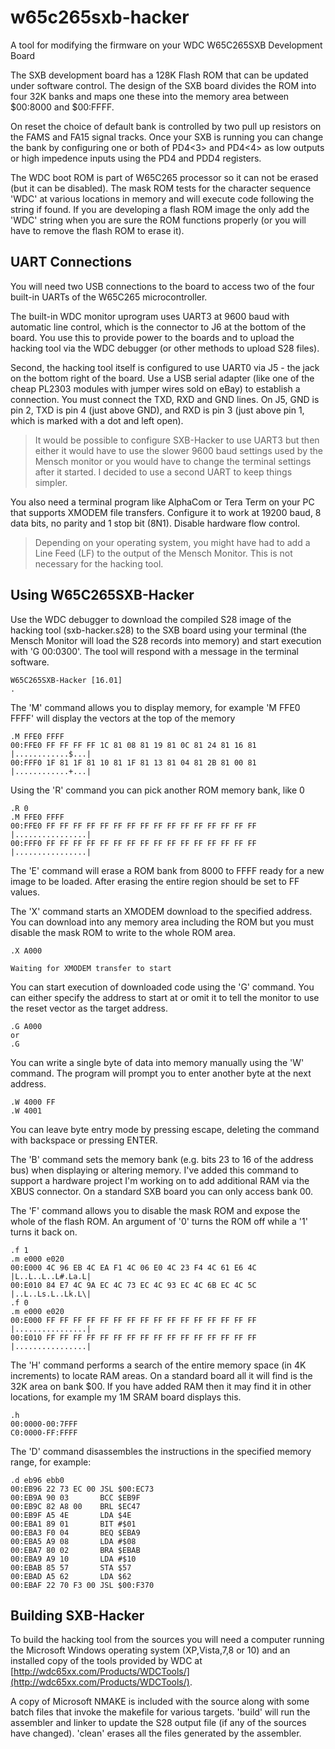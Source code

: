 # w65c265sxb-hacker
A tool for modifying the firmware on your WDC W65C265SXB Development Board

The SXB development board has a 128K Flash ROM that can be updated under
software control. The design of the SXB board divides the ROM into four 32K
banks and maps one these into the memory area between $00:8000 and $00:FFFF.

On reset the choice of default bank is controlled by two pull up resistors
on the FAMS and FA15 signal tracks. Once your SXB is running you can change
the bank by configuring one or both of PD4<3> and PD4<4> as low outputs or
high impedence inputs using the PD4 and PDD4 registers.

The WDC boot ROM is part of W65C265 processor so it can not be erased (but it
can be disabled). The mask ROM tests for the character sequence 'WDC' at various
locations in memory and will execute code following the string if found. If you
are developing a flash ROM image the only add the 'WDC' string when you are sure
the ROM functions properly (or you will have to remove the flash ROM to erase
it).

## UART Connections

You will need two USB connections to the board to access two of the four
built-in UARTs of the W65C265 microcontroller. 

The built-in WDC monitor uprogram uses UART3 at 9600 baud with automatic line
control, which is the connector to J6 at the bottom of the board. You use this
to provide power to the boards and to upload the hacking tool via the WDC
debugger (or other methods to upload S28 files). 

Second, the hacking tool itself is configured to use UART0 via J5 - the jack on
the bottom right of the board. Use a USB serial adapter (like one of the cheap
PL2303 modules with jumper wires sold on eBay) to establish a connection. You
must connect the TXD, RXD and GND lines. On J5, GND is pin 2, TXD is pin 4 (just
above GND), and RXD is pin 3 (just above pin 1, which is marked with a dot and
left open).

> It would be possible to configure SXB-Hacker to use UART3 but then either
> it would have to use the slower 9600 baud settings used by the Mensch monitor
> or you would have to change the terminal settings after it started. I decided
> to use a second UART to keep things simpler.

You also need a terminal program like AlphaCom or Tera Term on your PC that
supports XMODEM file transfers. Configure it to work at 19200 baud, 8 data
bits, no parity and 1 stop bit (8N1). Disable hardware flow control. 

> Depending on your operating system, you might have had to add a Line Feed (LF)
> to the output of the Mensch Monitor. This is not necessary for the hacking
> tool.

## Using W65C265SXB-Hacker

Use the WDC debugger to download the compiled S28 image of the hacking tool
(sxb-hacker.s28) to the SXB board using your terminal (the Mensch Monitor
will load the S28 records into memory) and start execution with 'G 00:0300'.
The tool will respond with a message in the terminal software.

```
W65C265SXB-Hacker [16.01]
.
```
The 'M' command allows you to display memory, for example 'M FFE0 FFFF' will
display the vectors at the top of the memory
```
.M FFE0 FFFF
00:FFE0 FF FF FF FF 1C 81 08 81 19 81 0C 81 24 81 16 81 |............$...|
00:FFF0 1F 81 1F 81 10 81 1F 81 13 81 04 81 2B 81 00 81 |............+...|
```
Using the 'R' command you can pick another ROM memory bank, like 0
```
.R 0
.M FFE0 FFFF
00:FFE0 FF FF FF FF FF FF FF FF FF FF FF FF FF FF FF FF |................|
00:FFF0 FF FF FF FF FF FF FF FF FF FF FF FF FF FF FF FF |................|
```
The 'E' command will erase a ROM bank from 8000 to FFFF ready for a new
image to be loaded. After erasing the entire region should be set to FF
values.

The 'X' command starts an XMODEM download to the specified address. You can
download into any memory area including the ROM but you must disable the
mask ROM to write to the whole ROM area.
```
.X A000

Waiting for XMODEM transfer to start
```
You can start execution of downloaded code using the 'G' command. You can
either specify the address to start at or omit it to tell the monitor to
use the reset vector as the target address.
```
.G A000
or
.G
```
You can write a single byte of data  into memory manually using the 'W' command.
The program will prompt you to enter another byte at the next address.
```
.W 4000 FF
.W 4001
```
You can leave byte entry mode by pressing escape, deleting the command with
backspace or pressing ENTER.

The 'B' command sets the memory bank (e.g. bits 23 to 16 of the address bus)
when displaying or altering memory. I've added this command to support a
hardware project I'm working on to add additional RAM via the XBUS connector.
On a standard SXB board you can only access bank 00.

The 'F' command allows you to disable the mask ROM and expose the whole of
the flash ROM. An argument of '0' turns the ROM off while a '1' turns it back
on.
```
.f 1
.m e000 e020
00:E000 4C 96 EB 4C EA F1 4C 06 E0 4C 23 F4 4C 61 E6 4C |L..L..L..L#.La.L|
00:E010 84 E7 4C 9A EC 4C 73 EC 4C 93 EC 4C 6B EC 4C 5C |..L..Ls.L..Lk.L\|
.f 0
.m e000 e020
00:E000 FF FF FF FF FF FF FF FF FF FF FF FF FF FF FF FF |................|
00:E010 FF FF FF FF FF FF FF FF FF FF FF FF FF FF FF FF |................|
```

The 'H' command performs a search of the entire memory space (in 4K increments)
to locate RAM areas. On a standard board all it will find is the 32K area on
bank $00. If you have added RAM then it may find it in other locations, for
example my 1M SRAM board displays this.
```
.h
00:0000-00:7FFF
C0:0000-FF:FFFF
```

The 'D' command disassembles the instructions in the specified memory range,
for example:
```
.d eb96 ebb0
00:EB96 22 73 EC 00 JSL $00:EC73
00:EB9A 90 03       BCC $EB9F
00:EB9C 82 A8 00    BRL $EC47
00:EB9F A5 4E       LDA $4E
00:EBA1 89 01       BIT #$01
00:EBA3 F0 04       BEQ $EBA9
00:EBA5 A9 08       LDA #$08
00:EBA7 80 02       BRA $EBAB
00:EBA9 A9 10       LDA #$10
00:EBAB 85 57       STA $57
00:EBAD A5 62       LDA $62
00:EBAF 22 70 F3 00 JSL $00:F370
```

## Building SXB-Hacker
To build the hacking tool from the sources you will need a computer running the
Microsoft Windows operating system (XP,Vista,7,8 or 10) and an installed copy of
the tools provided by WDC at
[http://wdc65xx.com/Products/WDCTools/](http://wdc65xx.com/Products/WDCTools/).

A copy of Microsoft NMAKE is included with the source along with some batch files
that invoke the makefile for various targets. 'build' will run the assembler and
linker to update the S28 output file (if any of the sources have changed). 'clean'
erases all the files generated by the assembler.
